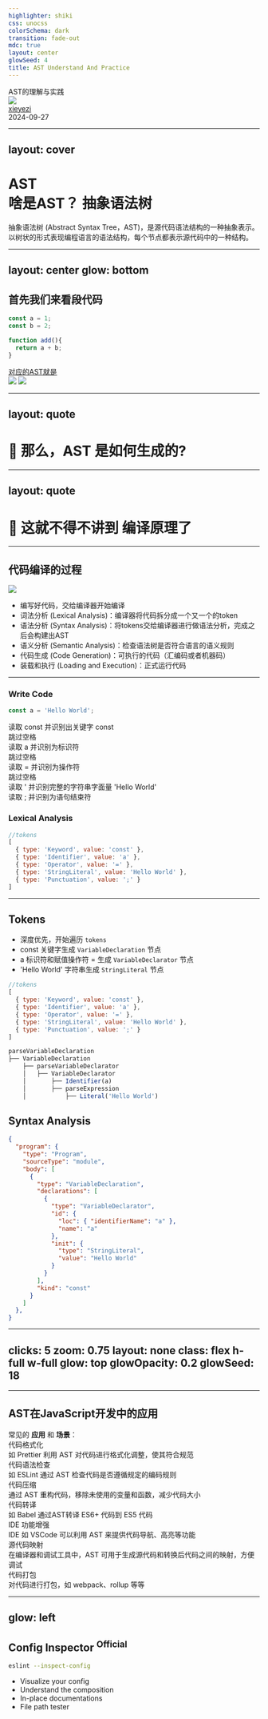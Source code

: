 ```yaml
---
highlighter: shiki
css: unocss
colorSchema: dark
transition: fade-out
mdc: true
layout: center
glowSeed: 4
title: AST Understand And Practice
---
```


<div flex="~ col" class="text-4em text-indigo">AST的理解与实践</div>

<div class="abs-br mx-14 my-12 flex" v-click>
  <img src="https://avatars.githubusercontent.com/u/16821989?v=4" class="h-8 w-8 b-rd-full">
  <div class="ml-3 flex flex-col text-left">
    <div><a href="https://www.xieyezi.site/" target="black">xieyezi</a></div>
    <div class="text-sm opacity-50">2024-09-27</div>
  </div>
</div>


<!--
各位帅哥美女同事，大家下午好！今天由小弟我来给大家分享关于AST的一些内容。在座的应该都是经验丰富、才华横溢的高手，估计我今天也是班门弄斧了。所以我也特别希望能够借此机会，向大家多多学习，吸取宝贵的经验和建议。在接下来的分享中，如果有任何不清楚或者需要进一步探讨的地方，等分享结束后，大家一起交流讨论。[click]

虽然加入这个团队已经很久很久了，但是估计有好些同学都还不认识我，所以也借着这个机会介绍一下我自己。我的名字叫苏业纯，昵称是xieyezi, 这个呢是我的博客，这里面有我的详细信息，偶尔也会更新点文章啥的，大家有兴趣就去看看。好，接下来，进入正题，开始今天的分享。

-->

---
layout: cover
---

<h1 flex="~ col">
<div mt1 forward:delay-300 text-white:50 ml10 flex="~ col">
  <span flex="~ gap-2 items-center" text-hex-8080f2>
    AST
    <div i-tabler:binary-tree />
  </span>
  <span text-white font-bold v-click>啥是AST？</span>
  <span font-hand text-1.2em text-green v-click>抽象语法树</span>
</div>
</h1>

<div v-click>
 抽象语法树 (Abstract Syntax Tree，AST)，是源代码语法结构的一种抽象表示。以树状的形式表现编程语言的语法结构，每个节点都表示源代码中的一种结构。
</div>

<!--
AST, 前端的同学或多或少都接触过这个关键词，当然如果是学习过编译原理的同学，可能也听说过这个东西。[click]

那么，到底啥是AST？[click]

额，用中文讲：它叫抽象语法树。[click]

官方定义：抽象语法树 (Abstract Syntax Tree，AST)，是源代码语法结构的一种抽象表示。以树状的形式表现编程语言的语法结构，每个节点都表示源代码中的一种结构。
-->

---
layout: center
glow: bottom
---

<div flex="~ row items-center justify-center w-full gap-4">

<div align-start>
<h2 text-left>首先我们来看段代码</h2>
<div mt-2 v-click>

  ```js
  const a = 1;
  const b = 2;

  function add(){
    return a + b;
  }
  ```
</div>

<div mt-2 flex="~ items-center justify-start" v-click>
<div><a href="https://astexplorer.net/#/gist/4b40bd70c4a65703d6a830c00784deef/18eca7d6fde0915fd319c46f2e4c6af468a55729" target="black">对应的AST就是</a></div>
<div class="i-iconamoon:arrow-right-1-fill color-indigo text-1.2em"></div>
</div>
</div>

<img src="/ast-example.png" v-click :class="$clicks <= 3 ? 'w-1/2 shadow forward:delay-400 animate-keyframes-fade-out': 'hidden' " />
<img src="/ast-example-graph.png" v-click :class="$clicks ===4 ? 'h-75 shadow forward:delay-400 animate-keyframes-fade-in': 'hidden' " />
</div>

<!--
首先，我们先来看一段非常简单的代码。[click]

这段代码声明了两个变量，分别是a,b，和一个函数add，那么它转变成AST是什么样子呢？[click][click]

诺，就是这样。我们可以看到，最上面是一棵树的顶，称为Program，他的body下面有很多子节点,现在可以清楚的知道，有3个，前面两个是变量a和变量b的声明，第三个则是这个函数add的声明，我们来看看到底是啥样子。

可以看到一条语句由若干个词法单元组成。这个词法单元就像 26 个字母。创造出成千上万个单词，通过不同单词的组合又能写出不同内容的文章。

字符串形式的 type 字段表示节点的类型。比如”BlockStatement”，”Identifier”，”BinaryExpression” 等。 每一种类型的节点定义了一些属性来描述该节点类型，然后就可以通过这些节点来进行分析其他操作。

可能光看这个还是不太直观，我们来看看对应的图形化展示：[click]

对应的图形化展示长这个样子，很显然他们构成了一颗自顶向下的树。

-->

---
layout: quote
---

# 🙋 那么，AST 是如何<span text-hex-8080f2 font-bold><span v-mark="0">生成的</span></span>?

<!--
那么，AST是怎么样生成的呢？
-->

---
layout: quote
---

# 🙋 这就不得不讲到 <span text-hex-8080f2 font-bold>编译原理</span>了

<!--
这就要涉及到《编译原理》的知识了
-->

---

## 代码编译的过程

<img src="/compiler.png" transition duration-500 mt-3 mb-3 shadow h-55 b-rounded-md>

<v-clicks>

- 编写好代码，交给编译器开始编译
- 词法分析 (Lexical Analysis)：编译器将代码拆分成一个又一个的token
- 语法分析 (Syntax Analysis)：将tokens交给编译器进行做语法分析，完成之后会构建出AST
- 语义分析 (Semantic Analysis)：检查语法树是否符合语言的语义规则
- 代码生成 (Code Generation)：可执行的代码（汇编码或者机器码）
- 装载和执行 (Loading and Execution)：正式运行代码

</v-clicks>

<!--- 
- 编写好代码，交给编译器开始编译[click]
- 词法分析 (Lexical Analysis)：编译器将代码拆分成一个又一个的token[click]
- 语法分析 (Syntax Analysis)：将tokens交给编译器进行做语法分析，完成之后会构建出AST[click]
- 语义分析 (Semantic Analysis)：检查语法树是否符合语言的语义规则[click]
- 代码生成 (Code Generation)：可执行的代码（汇编码或者机器码）[click]
- 装载和执行 (Loading and Execution)：正式运行代码
-->

---

<div grid="~ cols-2 gap-8">

 <div flex="~ col gap-2">

### Write Code

```js
const a = 'Hello World';
```
<div flex="~ col gap-2" mt-3>

<div v-click>
  <div i-bi:1-circle text-green inline-block />
读取 const 并识别出关键字 const
</div>

<div v-click>
  <div i-bi:2-circle text-green inline-block />
跳过空格
</div>

<div v-click>
  <div i-bi:3-circle text-green inline-block />
 读取 a 并识别为标识符
</div>

<div v-click>
  <div i-bi:4-circle text-green inline-block/>
  跳过空格
</div>

<div v-click>
  <div i-bi:5-circle text-green inline-block />
  读取 = 并识别为操作符
</div>

<div v-click>
  <div i-bi:6-circle text-green inline-block />
  跳过空格
</div>

<div v-click>
  <div i-bi:7-circle text-green inline-block />
  读取 ' 并识别完整的字符串字面量 'Hello World'
</div>

<div v-click>
  <div i-bi:8-circle text-green inline-block />
  读取 ; 并识别为语句结束符
</div>

</div>

</div>

<div flex="~ col gap-2">

### Lexical Analysis


```js {*|3|3|4|4|5|5|6|*}{at:1}
//tokens
[
  { type: 'Keyword', value: 'const' },
  { type: 'Identifier', value: 'a' },
  { type: 'Operator', value: '=' },
  { type: 'StringLiteral', value: 'Hello World' },
  { type: 'Punctuation', value: ';' }
]
```
 </div>

</div>

<!--
在词法分析器里，每个关键字是一个 Token ，每个标识符是一个 Token，每个操作符是一个 Token，每个标点符号也都是一个 Token。除此之外，还会过滤掉源程序中的注释和空白字符（换行符、空格、制表符等）。最终，整个代码将被分割进一个tokens列表。

-->



---

<div grid="~ cols-2 gap-6" h-full>
<div>


## Tokens

<div mt-4 h-42>

<v-clicks at="3" text-sm>

- 深度优先，开始遍历 `tokens`
- const 关键字生成 `VariableDeclaration` 节点
- a 标识符和赋值操作符 = 生成 `VariableDeclarator` 节点
- 'Hello World' 字符串生成 `StringLiteral` 节点

</v-clicks>

</div>
<div v-click="1" transition duration-800 :class="$clicks < 3 ? 'translate-y--160px': 'translate-y--60px'">

```js
//tokens
[
  { type: 'Keyword', value: 'const' },
  { type: 'Identifier', value: 'a' },
  { type: 'Operator', value: '=' },
  { type: 'StringLiteral', value: 'Hello World' },
  { type: 'Punctuation', value: ';' }
]
```


<div v-click="6">

```js
parseVariableDeclaration
├── VariableDeclaration
    ├── parseVariableDeclarator
    │   ├── VariableDeclarator
    │       ├── Identifier(a)
    │       ├── parseExpression
    │           ├── Literal('Hello World')
```
</div>

</div>
</div>
<div>

## Syntax Analysis

<div v-click="2" transition duration-800 delay-50>

```json {*|3|7|10|16|*}{at:3}
{
  "program": {
    "type": "Program",
    "sourceType": "module",
    "body": [
      {
        "type": "VariableDeclaration",
        "declarations": [
          {
            "type": "VariableDeclarator",
            "id": {
              "loc": { "identifierName": "a" },
              "name": "a"
            },
            "init": {
              "type": "StringLiteral",
              "value": "Hello World"
            }
          }
        ],
        "kind": "const"
      }
    ]
  },
}
```

</div>
</div>
</div>

<!--
接下来我们来看看语法分析是如何生成AST的[click]

左边的是刚刚生成的tokens，现在马上进行下一步：语法分析[click] 

经过语法分析之后得到一颗AST,长这个样子，接下来我们来逐步分析一下生成节点的过程：[click]

1. 准备一个栈，设置记号流索引，并添加一个根节点。开始遍历tokens [click]
2. 识别 const 关键字，生成 VariableDeclaration 节点，并推入栈中。 [click]
3. 识别标识符 a 和赋值操作符 =，生成 VariableDeclarator 节点，并推入栈中。 [click]
4. 识别字符串字面量 'Hello World'，生成 Literal 节点，并附加到 VariableDeclarator 节点中。完成当前层次的节点处理， 并弹出栈。[click]
5. 完成AST的构建
-->

---
clicks: 5
zoom: 0.75
layout: none
class: flex h-full w-full
glow: top
glowOpacity: 0.2
glowSeed: 18
---

<RenderWhen context="visible">
  <YakMap />
</RenderWhen>

---

## AST在JavaScript开发中的应用

<div v-click text-white:50 mt3 mb6>
常见的 <b text-white:75 font-bold>应用</b> 和 <b text-white:75 font-bold>场景</b>：
</div>

<div flex="~ col gap-6">

<div flex="~ gap-2 items-center">
  <div flex="~ gap-2 items-center" v-click>
    <div i-simple-icons:prettier text-2xl />
    <span font-bold>代码格式化</span>
  </div>
  <span v-click op75 ml4>如 <span text-blue>Prettier</span> 利用 AST 对代码进行格式化调整，使其符合规范</span>
</div>

<div flex="~ gap-2 items-center">
  <div flex="~ gap-2 items-center" v-click>
    <div i-nonicons:eslint-16 text-2xl />
    <span font-bold>代码语法检查</span>
  </div>
  <span v-click op75 ml4>如 <span text-purple>ESLint</span> 通过 AST 检查代码是否遵循规定的编码规则</span>
</div>

<div flex="~ gap-2 items-center">
  <div flex="~ gap-2 items-center" v-click>
    <div i-uil:compress-arrows text-2xl />
    <span font-bold>代码压缩</span>
  </div>
  <span v-click op75 ml4 flex="~ items-center gap1">通过 AST 重构代码，移除未使用的变量和函数，减少代码大小</span>
</div>

<div flex="~ gap-2 items-center">
  <div flex="~ gap-2 items-center" v-click>
    <div i-mdi:babel text-2xl />
    <span font-bold>代码转译</span>
  </div>
  <span v-click op75 ml4>如 <span text-amber>Babel</span> 通过AST转译 ES6+ 代码到 ES5 代码</span>
</div>

<div flex="~ gap-2 items-center">
  <div flex="~ gap-2 items-center" v-click>
    <div i-nonicons:vscode-16 text-2xl />
    <span font-bold>IDE 功能增强</span>
  </div>
  <span v-click op75 ml4>IDE 如 <span text-blue-6>VSCode</span> 可以利用 AST 来提供代码导航、高亮等功能</span>
</div>

<div flex="~ gap-2 items-center">
  <div flex="~ gap-2 items-center" v-click>
    <div i-solar:code-2-bold text-2xl />
    <span font-bold>源代码映射</span>
  </div>
  <span v-click op75 ml4>在编译器和调试工具中，AST 可用于生成源代码和转换后代码之间的映射，方便调试</span>
</div>

<div flex="~ gap-2 items-center">
  <div flex="~ gap-2 items-center" v-click>
    <div i-teenyicons:rollupjs-outline text-2xl />
    <span font-bold>代码打包</span>
  </div>
  <span v-click op75 ml4 flex="~ items-center gap1">对代码进行打包，如 webpack、rollup 等等</span>
</div>

</div>

<!--
AST 是编程语言中重要的数据结构，用于分析、理解和转换代码，对于编译、解释和代码分析等应用具有重要作用。可以说，现在前端的发展如此蓬勃，离不开AST。

[click] AST具体有哪些应用场景呢？

[click] 代码格式化

[click] AST可以用于代码格式化，相信大家肯定都用过 Prettier，我们可以定义一组代码的风格规则，例如每行代码后面要不要跟分号，要不要用单引号，或者双引号等，他在拿到我们的代码字符串之后，会将其转为AST，然后在按照我们定义的风格去对AST做调整，最后输出格式化之后的代码给我们。

[click] 代码语法检查

[click]
1. 代码解析：ESLint 首先使用解析器（如 espree）将源码解析成抽象语法树（AST），这是一种描述代码结构的树形表示。
2. 规则加载：ESLint 依据配置文件加载一系列规则。这些规则通过访问 AST 的特定节点来检测代码是否符合预期的规范。
3. AST 遍历：ESLint 通过遍历整棵 AST，在访问每个节点时，根据规则定义的节点访问器进行检查。例如，可以检测变量声明、函数调用等不同类型的节点。
4. 问题报告：如果某个节点不符合规则的预期，ESLint 就会通过 context.report 方法记录一个错误或警告信息。
5. 结果输出：ESLint 最终收集所有报告的问题，根据用户配置的格式输出检查结果，方便开发者查看和修正代码。

[click] 代码压缩

[click] 代码压缩是减少代码体积以提高加载速度的一种重要技术。这些工具，例如 UglifyJS 和 Terser，主要通过以下几个步骤来实现代码压缩：
1. 代码解析：首先，压缩工具将源代码解析为抽象语法树（AST），这种树形结构能够清晰地表示代码的层次和表达。
2. 代码分析与优化：
删除注释和空白：工具会移除所有不影响代码功能的注释和空白字符。
简化表达式：将复杂的表达式转换为等价的更简单或更短的形式。例如，将 x = x + 1 转换为 x++。
函数内联：将频繁调用的小函数直接嵌入到调用位置，以减少函数调用的开销。
变量与函数重命名：使用短名称替换长名称，以减少标识符的字符数量。
3. AST 替换和重构：基于以上的优化和分析，工具在 AST 级别进行一系列替换和重构，例如：
常量折叠：将可以在编译时确定的常量表达式计算得出的值替换掉。
死代码消除：移除永远不会执行的代码块，例如条件判断中永远为 false 的分支。
4. 生成压缩后的代码：最后，工具将优化后的 AST 重新生成源代码。生成的代码更为简洁，去掉了所有多余的部分，从而显著减少了代码体积。

[click] 代码转译

[click] 代码转译（也称为代码编译或代码转换）是一种将代码从一种形式转换为另一种形式的技术。许多工具（如 Babel 和 TypeScript）通过以下步骤实现代码转译：
1. 代码解析：首先，转译工具会将源代码解析成抽象语法树（AST）。这种树形结构详细地表示了代码的语法和结构。
2. AST 变换与优化：
语法特性转换：工具会根据目标环境的特性支持情况，将现代语法转换为等价的、更广泛支持的语法。例如，Babel 可以将 ES6 的箭头函数转换为普通的函数表达式。
Polyfill 插入：对于不原生支持的新特性（如 Promise 或 Array.prototype.includes），工具可以插入相应的 polyfill 以确保兼容性。
模块转换：将 ES6 的模块导入导出语句（如 import 和 export）转换为常见的模块化格式（如 CommonJS 或 AMD）。
3. AST 替换和重构：工具在 AST 层面进行详细的变换和重构。例如：
类转换：将 ES6 的 class 语法转换为基于原型的传统 JavaScript 类定义方式。
高级语法特性：处理诸如展开操作符、解构赋值、默认参数值等高阶语法，并转换为等价的、更旧式的代码结构。
4. 生成转译后的代码：最后，工具会将变换和优化后的 AST 转换回源代码。这段新生成的代码在功能上等同于最初代码，但使用了兼容性更广的语法和特性。

[click] IDE增强

[click] 在VScode写代码的时候，编辑器会对一些关键词进行高亮显示，比如关键字、变量名、字符串、函数名等。这个也是利用AST来实现的。
1. 智能提示与代码补全：
  
上下文感知：由于 AST 描述了代码的完整结构，编辑器可以通过其子节点和父节点来理解当前上下文。例如，在函数内部提示局部变量，而在全局范围内提示全局函数和变量。

类型推断：对于 TypeScript 或具备类型信息的语言，编辑器可以利用 AST 中的类型信息为变量、函数等提供类型安全的补全建议。

2. 语法检查与错误报告：

实时分析：编辑器通过持续解析和分析 AST，可以实时检测语法和类型错误，并在编辑过程中即时反馈。例如，使用 TypeScript 编译器可以检测类型不匹配的错误。

错误提示：定位到具体的错误节点，并在编辑器中高亮显示出错位置，同时提供详细的错误信息。

3. 代码重构：
  
重命名：基于 AST，编辑器可以精确地进行跨文件的变量和函数重命名操作，确保所有引用的地方都得到正确更新。

提取方法/拆分变量：编辑器可以通过 AST 提供智能重构选项，例如将一段重复代码提取成方法，或将复杂表达式拆分成多个变量。

[click] 源代码映射，也就是SourceMap

[click]
1. 代码解析：工具首先将源代码解析成抽象语法树（AST），这包括了源代码的语法和结构信息。
2. AST 转换：
代码优化或转译：根据需要，工具可能会对 AST 进行各种优化或转译操作。例如，压缩工具会进行变量重命名和空白删除，而转译工具（如 Babel）会将新语法转换为旧语法。

3. 生成目标代码和源映射：
  
目标代码生成：工具根据转换后的 AST 生成新的源代码。

生成 Source Map：与此同时，工具还会生成一个 Source Map 文件，这个文件包含从目标代码到原始源代码的映射信息。这个过程涉及记录每个目标代码片段与其对应的原始代码片段的位置信息。

4. 调试和追踪：
  
加载 Source Map：调试器（如浏览器开发者工具 or Node.js 调试器）加载目标代码和对应的 Source Map 文件。

源码定位：当发生错误或需要调试时，调试器能够利用 Source Map 将目标代码中的位置映射回原始源代码中的位置，帮助开发者更直观地查看和理解问题。


[click] 代码打包

[click] 我们常用的Webpack、Rollup、Vite这些工具也都是基于AST来进行打包的
-->

---
glow: left
---

<div w="40%">

## Config Inspector <sup text-purple bg-purple:15 px1.5 rounded text-sm>Official</sup>

<div mt-4 />
<v-click>

```bash
eslint --inspect-config
```

</v-click>
<div mt-4 />

<v-clicks>

- Visualize your config
- Understand the composition
- In-place documentations
- File path tester

</v-clicks>
<div mt-4 />
<v-click>

<!--<<< ./eslint.demo.config.ts {monaco-write}{height:'220px'}-->

</v-click>
</div>

<iframe
  :src="__DEV__ ? 'http://localhost:7777' : 'https://eslint-config.antfu.me/configs'"
  onload="this.style.visibility = 'visible';"
  scale-60 origin-top-right absolute right-0 top-0 bottom-0 w="95%" h="167%"
  border="l main"
  style="filter:contrast(1.15);visibility:hidden;"
/>

<div v-show="false">
<!-- This block is for type discovery -->

```ts {monaco}
import antfu from '@antfu/eslint-config'
```

</div>

<!--
The first one is the ESLint Config Inspector - a visualized DevTools, that allows you to inspect and play with your final resolved configs.

[click] You can try it by running `eslint --inspect-config` in your CLI under the project root where you have the flat config file, and it will open a browser page with UI, like the one you see on the right.

[click] So, the first thing it does is to render each config item you have. You can see all configs listed here, because it's flat. Here I have a rather complex config setup with many config items. But with the name provided by each config, you can easily see and understand the purpose for each of them.

[click] You can also expand each item to see how it contributes to the final config, like how many rules enabled, or what's their target file types, etc.

[click] In each rule, you can also see their options, a short description, and also, a link to their documentation page.

[click] Since in ESLint, you can have different rule sets that apply to different file types or are more granular to their exact file path. In the config inspector, you can also enter the file path to test how rules are enabled for that file.

In another tab, you can also browse each rule available, given the plugins you have installed. You can filter them and see which rules you are using, which rules you don't, which are recommended ones, and which are deprecated.

[click] Here I have my config file as an example. The config is a factory function that takes some rather high-level options. With the config inspector, we could see how it was resolved based on the options we provided. We could also try to change the options and see how it affects the result. For example, I could also provide it the path of my tsconfig, which will enable the type-aware rules for me automatically.
-->

---

## Flat Config Utils <sup text-teal bg-teal:15 px1.5 rounded text-sm>Community</sup>

<Repo name="antfu/eslint-flat-config-utils" op50 />

<div grid="~ cols-[1fr_max-content_1fr] gap-4" mt2>
<div v-click>

```ts {*|*|7-9|10-17}{at:3}
import eslint from '@eslint/js'
import unocss from '@unocss/eslint-plugin'
import vue from 'eslint-plugin-vue'
import typescript from 'typescript-eslint'

export default [
  eslint.configs.recommended,
  ...typescript.configs.recommand,
  ...await unocss(),
  {
    files: ['*.vue'],
    ...vue.configs['vue3-recommand'],
    rules: {
      ...vue.configs['vue3-recommand'].rules,
      'vue/html-indent': ['error', 2]
    }
  }
]

// (pesudo code for demo)
```

</div>
<span i-carbon:arrow-right ma v-click />
<div v-after>

```ts {*|1,7|8-10|11-21}{at:3}
import eslint from '@eslint/js'
import unocss from '@unocss/eslint-plugin'
import { compose } from 'eslint-flat-config-utils'
import vue from 'eslint-plugin-vue'
import typescript from 'typescript-eslint'

export default compose(
  eslint.configs.recommended,
  typescript.configs.recommand, // auto spread
  unocss() // auto await in parallel
)
  .append( // chainable extensions
    vue.configs['vue3-recommand']
  )
  // override any configs with their name or index
  .override('vue', {
    files: ['*.vue'],
    rules: {
      'vue/html-indent': ['error', 2]
    }
  })
```

</div>
</div>

<!--
To make config customization easier, I also made a small library called `eslint-flat-config-utils`.

[click] For example, here is a flat config we might have. Depending on how each shared config is constructed, some might be a plain config object, some might be an array, and some might be a constructor that returns an object, an array or even a Promise. When you use them together, it's usually your responsibility to join them together as a single array.

[click] With the config utils, [click] I made a utility function called `compose`, [click] which will automatically resolve the different types of configs, resolve the promise and merge them together.

[click] It also provides some chainable actions where you could insert extra configs anywhere you want, or override some config without the need to handle the merge manually.
-->

---

## ESLint Typegen <sup text-teal bg-teal:15 px1.5 rounded text-sm>Community</sup>

<Repo name="antfu/eslint-typegen" op50 />

<v-clicks>

![](/eslint-typegen.png){.w-200.rounded-lg.shadow.border.border-main}

</v-clicks>

<!--
And then, thanks to the flexibility and also the full context available in the flat config, it also make the type generation possible. [click]

Simply wrap the entire config array you exported with the typegen function, it will generate a local .d.ts file based on all the plugins you have installed. This provides you with autocomplete and typechecks for all the rules are you using.
-->

---
layout: fact
---

# One for All{.important-text-3em}
One config for all projects

<!--
So here, I'd like to bring back the title - One for All.

With the maximized flexibility and customizability - it's now possible to have a single shared config that covers all different types of projects.
-->

---

<div grid="~ cols-2 gap-8">

<div flex="~ col gap-2">

### Legacy Config

```json {*|3-7|*|10-14|*}{at:1}
{
  "extends": [
    "@antfu/eslint-config",
    "@antfu/eslint-config-ts",
    "@antfu/eslint-config-vue",
    "@antfu/eslint-config-vue-ts"
    // ...provide every combination?
  ],
  "rules": {
    // ...a lot overrides
    "indent": ["error", 4],
    "@typescript-eslint/indent": ["error", 4],
    "jsx-indent": ["error", 4],
    "vue/indent": ["error", 4]
  }
}
```

</div>
<div flex="~ col gap-2">

### Flat Config

```ts {*|4-5|*|6-8|*}{at:1}
import antfu from '@antfu/eslint-config'

export default antfu({
  vue: true,
  typescript: true,
  stylistic: {
    indent: 4
  }
  // ...
})
```

<div flex="~ col gap-2" mt-3>

<div v-click class="slidev-vclick-target" :class="$clicks === 1 ? 'text-green' : ''">
  <div i-ph-check-circle-duotone text-green inline-block translate-y-2px />
Shared configs can take user options.
</div>

<div v-click class="slidev-vclick-target" :class="$clicks === 2 ? 'text-green' : ''">
  <div i-ph-check-circle-duotone text-green inline-block translate-y-2px />
One single config, adapts to all projects.
</div>

<div v-click class="slidev-vclick-target" :class="$clicks === 3 ? 'text-green' : ''" >
  <div i-ph-check-circle-duotone text-green inline-block translate-y-2px />
  <span v-mark.green.delay400="5">
    Minimal configures as Prettier.
  </span>
</div>

<div v-click class="slidev-vclick-target">
  <div i-ph-check-circle-duotone text-green inline-block translate-y-2px />
  <span v-mark.green.delay400="5">
    Powerful and customizable as ESLint.
  </span>
</div>

</div>
</div>

</div>

<!--
Here we can do a quick comparison to show what I mean.

[click] In the new flat config, a shared config can be a factory function that takes user options, which we couldn't do in the legacy config. Imagine if I want my config to work in both TypeScript and non-TypeScript projects, Vue and non-Vue projects, I will need to do a monorepo to publish configs for different combinations. As you can see, it doesn't scale well, we are doubling the amount of combinations for each option.

[click] The flat config allows you to provide semantic options to toggle each feature dynamically. Making one single config able to adapt to different projects.

[click] Because of that, we could also have high-level abstraction to absorb the underlying complexity, and provide a minimal configuration interface like Prettier, where end users don't even need to worry about the underlying details, [click] but still have all the control to do so when they really want to.
-->

---

# Project-aware Configs

<div text-gray flex="~ items-center gap-1" v-click>
Example: <div i-logos-nuxt-icon inline-block /> Nuxt ESLint
</div>

<div grid="~ cols-2 gap-4" h="80%">
<div
  v-click="1"
  flex="~ col gap-2 items-center justify-center"
  transition duration-500
  :class="$clicks < 2 ? 'scale-130 translate-x-55' : ''"
>
  <img src="/nuxt-eslint.png" w-90 rounded-lg shadow border="~ main" />
  <a href="https://eslint.nuxt.com" text-sm>eslint.nuxt.com</a>
</div>

<div flex="~ col items-center justify-center" forward:delay-500 pb-10 v-click>

```ts
// Generated by Nuxt based on your project
import withNuxt from './.nuxt/eslint.config.mjs'

export default withNuxt(
  // your custom config goes here
)
```

</div>
</div>

<!--
Flat config also makes it possible for meta-frameworks to provide project-aware configs.

[click] For example, in Nuxt, we have file-based routing, auto-imported components, server API directories, etc. Files under different folders or different names might have different purposes and different constraints.

So in Nuxt we had the Nuxt ESLint module [click] that generates a sub ESLint config file based on the user's project setup. Where users can extend from and keep adding their custom rules.

This is just one direction of the possibilities with flat config we are currently exploring, but we believe there would be many more interesting approaches coming from the community.
-->

---
layout: fact
---

# ESLint is More than a Linter{.important-text-3em}
Mature and powerful AST Toolkit

<!--
Another topic I'd like to bring up today, is the fact that ESLint is much more than a Linter.

To me, I see ESLint as a mature and powerful AST Toolkit that has a large ecosystem on its back.
-->

---

# <span op50>ESLint can be a...</span> <b v-click font-800>Formatter</b>

<div grid="~ cols-2 gap-4" h="80%">
<div flex="~ col items-center justify-center">
  <img src="/eslint-stylistic.png" w-80 v-click />

  <div op75 text-lg v-click>
    Collection of stylistic ESLint rules.<br>Formatting and linting in one go.
  </div>

  <a href="https://eslint.style" text-sm v-click>eslint.style</a>
</div>

<div flex="~ col items-center justify-center" v-click>

<div flex="~ gap-2 items-center">
  Configs in <div i-logos-visual-studio-code inline-block /> VS Code
</div>

```json
{
  // Auto fix on save
  "editor.codeActionsOnSave": {
    "source.fixAll.eslint": "explicit"
  },

  // Silent the stylistic rules in you IDE,
  // but still auto fix them
  "eslint.rules.customizations": [
    { "rule": "@stylistic/*", "severity": "off" }
  ]
}
```

</div>
</div>

<!--
The is that ESLint can be a [click] Formatter.

This is certainly not new, as many projects have been using ESLint that way since the very beginning.

While this topic is actually a bit controversial, which you might hear people saying you should use a dedicated formatter like Prettier or dprint. To me, I see this all down to that those stylistic rules for ESLint take a lot of maintenance effort. Last year, ESLint and the TypeScript ESLint teams decided to deprecate those stylistic rules from the core. [click] And then, I initiated the ESLint Stylistic project, gathering all those stylistic rules for JS, TS, and JSX into this organization and making a community keep maintaining them. I keep using ESLint as formatter as I see it much more flexible and customizable than Prettier due to ESLint's nature.

[click] If you are using VS Code, you can see `editor.codeActionOnSave` to auto-fix eslint errors on save. And use `eslint.rules.customizations` to silent stylistic rules in your IDE so they work more like a formatter. For other code editors, I believe there are similar configs for doing the same.
-->

---

# <span op50>ESLint can be a...</span> <b v-click font-800>Codemod</b>

<div v-click>

<repo name="antfu/eslint-plugin-command" />

<video src="/eslint-plugin-command-half.mov" mt-4 w-130 saturate-110 rounded shadow border="~ main" controls />

</div>

<!--
One ESLint rule is essential a function that takes the code and AST, reporting errors with optional fix information.

This means that ESLint can also be a nice tool for [click] codemod.

For example, [click] I made `eslint-plugin-command` to do on-demand micro-codemod.

As you can see in the video, we could put a magic comment saying `to-function` right above an arrow function. Upon saving, the arrow function will be automatically converted into the function declaration, without you to manually move things around.

Similarly, you can also convert it back with `to-arrow`, sort an object or array with `keep-sorted`, make sure an array is unique with `keep-unique`... etc.

If you learn a little bit about AST, it shouldn't be hard to write your one-off codemod rules to migrate your codebase as well.
-->

---

# <span op50>ESLint can be a...</span> <b v-click font-800>Linter for other Languages</b>

<div scale-75 origin-left-top mb--28 mt--3 class="[&_td]:py1 [&_table]:w-130%" v-click="2">
<v-clicks>

| Language | Plugin | Maintainers |
| --- | --- | --- |
| <span i-logos-typescript-icon inline-block align-middle /> TypeScript | [`@typescript-eslint`](https://typescript-eslint.io) | {@typescript-eslint} {@bradzacher} {@JoshuaKGoldberg} |
| <span i-logos-vue inline-block align-middle /> Vue | [`eslint-plugin-vue`](https://github.com/vuejs/eslint-plugin-vue) | {@ota-meshi} {@vuejs} |
| <span i-logos-svelte-icon inline-block align-middle /> Svelte | [`eslint-plugin-svelte`](https://github.com/sveltejs/eslint-plugin-svelte) | {@ota-meshi} {@sveltejs} |
| <span i-logos-astro-icon invert hue-rotate-180 inline-block align-middle /> Astro | [`eslint-plugin-astro`](https://github.com/ota-meshi/eslint-plugin-astro) | {@ota-meshi} |
| <span i-logos-json invert inline-block align-middle /> JSON | [`eslint-plugin-jsonc`](https://github.com/ota-meshi/eslint-plugin-jsonc) | {@ota-meshi} |
| <span i-vscode-icons-file-type-light-yaml inline-block align-middle /> YAML | [`eslint-plugin-yml`](https://github.com/ota-meshi/eslint-plugin-yaml) | {@ota-meshi} |
| <span i-logos-toml invert hue-rotate-180 inline-block align-middle /> TOML | [`eslint-plugin-toml`](https://github.com/ota-meshi/eslint-plugin-toml) | {@ota-meshi} |
| <span i-logos-graphql inline-block align-middle /> GraphQL | [`graphql-eslint`](https://github.com/dimaMachina/graphql-eslint) | {@dimaMachina} |
| <span i-vscode-icons-file-type-html inline-block align-middle /> HTML | [`html-eslint`](https://github.com/yeonjuan/html-eslint) | {@yeonjuan} |
| <span i-vscode-icons-file-type-mdx inline-block align-middle /> MDX | [`eslint-mdx`](https://github.com/mdx-js/eslint-mdx) | {@JounQin} |
| <span i-logos-prettier inline-block align-middle /> Other formats* | [`eslint-plugin-format`](https://github.com/antfu/eslint-plugin-format) | {@antfu} |

</v-clicks>
</div>
<v-click>

[ESLint RFC #99 - ESLint Language Plugins](https://github.com/eslint/rfcs/blob/main/designs/2022-languages/README.md)

</v-click>

<!--
And finally, I'd like to mention that ESLint can also [click] lint for many other languages other than JavaScript.

[click] For example, we know we have `@typescript-eslint` to make ESLint understand TypeScript.

[click] We have `eslint-plugin-vue` for Vue Single file component, [click] `eslint-plugin-svelte` for Svelte component [click] and `eslint-plugin-astro` for Astro.

[click] We could also have `eslint-plugin-jsonc` to lint JSON files. Which could be very handle to be used to sort certain field in certain JSON files. For example, I use it to keep my dependencies list in my `package.json` always sorted.

[click] Similarly, we have the support for YAML and [click] TOML files. As you can see, many of those plugins are maintained by Ota Meshi - he is truly amazing!

[click] Then we have `graphql-eslint` for GraphQL by Dima, [click] `html-eslint` for HTML by Yeon Juan [click], and `eslint-mdx` by Joun Qin.

[click] I also made a `eslint-plugin-format` to use Prettier or dprint to format files like CSS that are not yet have an ESLint integration.

That's only a few I could list here. [click] You can also check the ESLint's RFC #99, where they are trying to make ESLint more language agnostic to support the linting for more languages easier.
-->

---
disabled: true
---

# <span op50>ESLint can be a...</span> <b v-click font-800>AST Toolkit</b>

---
layout: fact
---

# One for All{.important-text-3em}

One config for all projects<br>
One tool for _everything*_

<!--
To summarize today's topic, I'd like to say that ESLint makes it possible to be One for All in two aspects. That you can have one config for all projects, and then one tool for everything related to code checking and modifications.
-->

---
class: grid grid-cols-[1fr_1fr] p0 h-full
clicks: 1
glow: left
---

<div p4 flex="~ col gap-1 items-center justify-center" transition duration-500 :class="$clicks >= 1 ? '' : 'translate-x-65'">

<div mt-4 />

<Repo name="antfu/eslint-config" /> <span flex="~ inline gap-0.5 items-center" text-amber bg-amber:15 px1 rounded text-xs><div i-carbon-star-filled text="[0.8em]" /> 3.2k</span>

</div>

<div
  bg-hex-5552 p8 border="l main" transition duration-500
  :class="$clicks >= 1 ? '' : 'translate-x-100%'"
>
<div scale-70 origin-left-top w-160 mb--100 mr--40>

# @antfu/eslint-config

<div mb-10>

[![code style](https://antfu.me/badge-code-style.svg)](https://github.com/antfu/eslint-config)

</div>

## Quick Start

<div mt-2 />

```bash
npx @antfu/eslint-config@latest
```

<div mt-6 />

## Features

<div mt-2 />

- Auto fix for formatting <sup>aimed to be used standalone **without** Prettier</sup>
- Reasonable defaults, best practices, only one line of config
- Work with TypeScript, JSX, Vue, JSON, YAML, Toml, Markdown, Out-of-box.
- Opinionated, but very customizable
- ESLint Flat config, compose easily!
- Optional React, Svelte, UnoCSS, Astro, Solid support
- Optional formatters support for formatting CSS, HTML, XML, etc.
- **Style principle**: Minimal for reading, stable for diff, consistent
  - Sorted imports, dangling commas
  - Single quotes, no semi
  - Using ESLint Stylistic
- Respects `.gitignore` by default
- Supports ESLint v9.0+ or v8.50.0+

</div>
</div>

<!--
If you want to learn more, you can check my personal ESLint config, where I used all the tricks I mentioned today.

I am honestly a bit flattered to see that even tho I didn't intend to have this config used by the others, it ends up being quite popular to have 3 thousand stars and over 30 thousand projects using it on GitHub.

[click] I wasn't trying to make you use my config, but hopefully, it can be a good reference for you to build your own shared config that is both powerful and flexible.
-->

---
layout: intro
class: text-center pb-5
glowX: 50
glowY: 120
---

# Thank you!

Slides on [antfu.me](https://antfu.me)

<!--
That's all for my talk today. You can find the slides on my website antfu.me. Thank you so much!
-->
